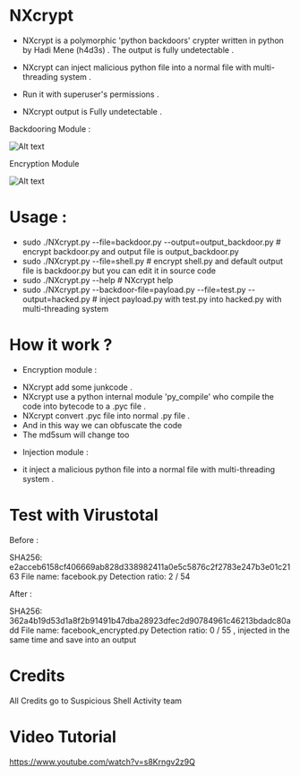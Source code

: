 # NXcrypt

- NXcrypt is a polymorphic 'python backdoors' crypter written in python by Hadi Mene (h4d3s) .
The output  is fully undetectable .

- NXcrypt can inject malicious python file into  a normal file with multi-threading system .

- Run it with superuser's permissions .
- NXcrypt output is Fully undetectable  .

 Backdooring Module :
 
![Alt text](https://i.imgur.com/paJzgHT.png "Backdooring module")

Encryption Module

![Alt text](https://i.imgur.com/Z8QcQqS.png "Encryption Module ")


# Usage :

- sudo  ./NXcrypt.py --file=backdoor.py --output=output_backdoor.py # encrypt backdoor.py and output file is output_backdoor.py
- sudo ./NXcrypt.py --file=shell.py # encrypt shell.py and default output file  is backdoor.py but you can edit it in source code
 - sudo ./NXcrypt.py --help # NXcrypt help
 - sudo ./NXcrypt.py --backdoor-file=payload.py --file=test.py --output=hacked.py # inject payload.py with  test.py into hacked.py with multi-threading system
 
 # How it work ? 
 
 * Encryption module :
 
 - NXcrypt add some junkcode .
 - NXcrypt use a python internal module 'py_compile' who compile the code into bytecode to a .pyc file .
 - NXcrypt convert .pyc file into normal .py file .
 - And in this way we can obfuscate the code
 - The md5sum will change too
 
* Injection  module :

- it inject a malicious python file  into a normal file with multi-threading system .

 # Test with Virustotal
 
Before :
 
SHA256:	e2acceb6158cf406669ab828d338982411a0e5c5876c2f2783e247b3e01c2163
File name:	facebook.py
Detection ratio:	2 / 54

After  :

SHA256:	362a4b19d53d1a8f2b91491b47dba28923dfec2d90784961c46213bdadc80add
File name:	facebook_encrypted.py
Detection ratio:	0 / 55
, injected in the same time and  save into an output 

# Credits

All Credits go to Suspicious Shell Activity team

# Video Tutorial

https://www.youtube.com/watch?v=s8Krngv2z9Q


 
 


 

